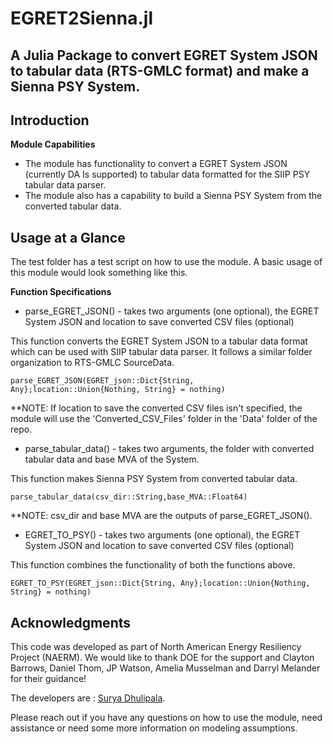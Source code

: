 # EGRET2Sienna.jl
## A Julia Package to convert EGRET System JSON to tabular data (RTS-GMLC format) and make a Sienna PSY System.

## Introduction
**Module Capabilities**
* The module has functionality to convert a EGRET System JSON (currently DA Is supported) to tabular data formatted for the SIIP PSY tabular data parser.
* The module also has a capability to build a Sienna PSY System from the converted tabular data. 

## Usage at a Glance

The test folder has a test script on how to use the module. A basic usage of this module would look something like this.

**Function Specifications**

* parse_EGRET_JSON() - takes two arguments (one optional), the EGRET System JSON and location to save converted CSV files (optional) 

This function converts the EGRET System JSON to a tabular data format which can be used with SIIP tabular data parser. It follows a similar folder organization to RTS-GMLC SourceData. 
```
parse_EGRET_JSON(EGRET_json::Dict{String, Any};location::Union{Nothing, String} = nothing)
```
**NOTE: If location to save the converted CSV files isn't specified, the module will use the 'Converted_CSV_Files' folder in the 'Data' folder of the repo.

* parse_tabular_data() - takes two arguments, the folder with converted tabular data and base MVA of the System.

This function makes Sienna PSY System from converted tabular data.
```
parse_tabular_data(csv_dir::String,base_MVA::Float64) 
```
**NOTE: csv_dir and base MVA are the outputs of parse_EGRET_JSON().
* EGRET_TO_PSY() - takes two arguments (one optional), the EGRET System JSON and location to save converted CSV files (optional) 

This function combines the functionality of both the functions above.
```
EGRET_TO_PSY(EGRET_json::Dict{String, Any};location::Union{Nothing, String} = nothing)
```

## Acknowledgments
This code was developed as part of North American Energy Resiliency Project (NAERM). We would like to thank DOE for the support and Clayton Barrows, Daniel Thom, JP Watson, Amelia Musselman and Darryl Melander for their guidance!

The developers are : [Surya Dhulipala](https://github.nrel.gov/sdhulipa).

Please reach out if you have any questions on how to use the module, need assistance or need some more information on modeling assumptions.
